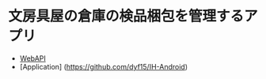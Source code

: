 # 文房具屋の倉庫の検品梱包を管理するアプリ
* [WebAPI](https://github.com/dyf15/IH-WebAPI)
* [Application] (https://github.com/dyf15/IH-Android)
